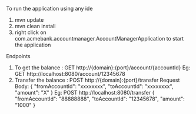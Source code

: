 To run the application using any ide 
1) mvn update
2) mvn clean install
3) right click on com.acmebank.accountmanager.AccountManagerApplication to start the application

Endpoints
1) To get the balance : 
GET http://{domain}:{port}/account/{accountId}
Eg: GET http://localhost:8080/account/12345678
2) Transfer the balance :
POST http://{domain}:{port}/transfer
Request Body:
   {
   "fromAccountId": "xxxxxxxx",
   "toAccountId": "xxxxxxxx",
   "amount": "X"
   }
Eg: POST http://localhost:8080/transfer
   {
   "fromAccountId": "88888888",
   "toAccountId": "12345678",
   "amount": "1000"
   }
